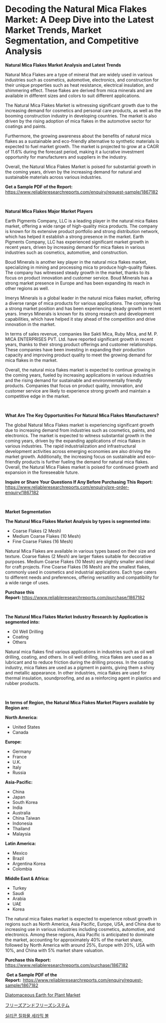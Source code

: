 <p><h1>Decoding the Natural Mica Flakes Market: A Deep Dive into the Latest Market Trends, Market Segmentation, and Competitive Analysis</h1></p><p><strong>Natural Mica Flakes Market Analysis and Latest Trends</strong></p>
<p><p>Natural Mica Flakes are a type of mineral that are widely used in various industries such as cosmetics, automotive, electronics, and construction for their unique properties such as heat resistance, electrical insulation, and shimmering effect. These flakes are derived from mica minerals and are available in different sizes and colors to suit different applications.</p><p>The Natural Mica Flakes Market is witnessing significant growth due to the increasing demand for cosmetics and personal care products, as well as the booming construction industry in developing countries. The market is also driven by the rising adoption of mica flakes in the automotive sector for coatings and paints.</p><p>Furthermore, the growing awareness about the benefits of natural mica flakes as a sustainable and eco-friendly alternative to synthetic materials is expected to fuel market growth. The market is projected to grow at a CAGR of 11.6% during the forecast period, making it a lucrative investment opportunity for manufacturers and suppliers in the industry.</p><p>Overall, the Natural Mica Flakes Market is poised for substantial growth in the coming years, driven by the increasing demand for natural and sustainable materials across various industries.</p></p>
<p><strong>Get a Sample PDF of the Report:&nbsp;</strong> <a href="https://www.reliableresearchreports.com/enquiry/request-sample/1867182">https://www.reliableresearchreports.com/enquiry/request-sample/1867182</a></p>
<p>&nbsp;</p>
<p><strong>Natural Mica Flakes Major Market Players</strong></p>
<p><p>Earth Pigments Company, LLC is a leading player in the natural mica flakes market, offering a wide range of high-quality mica products. The company is known for its extensive product portfolio and strong distribution network, which has helped it establish a strong presence in the market. Earth Pigments Company, LLC has experienced significant market growth in recent years, driven by increasing demand for mica flakes in various industries such as cosmetics, automotive, and construction.</p><p>Boud Minerals is another key player in the natural mica flakes market, specializing in mining and processing mica to produce high-quality flakes. The company has witnessed steady growth in the market, thanks to its focus on product innovation and customer service. Boud Minerals has a strong market presence in Europe and has been expanding its reach in other regions as well.</p><p>Imerys Minerals is a global leader in the natural mica flakes market, offering a diverse range of mica products for various applications. The company has a strong market position and has been experiencing steady growth in recent years. Imerys Minerals is known for its strong research and development capabilities, which have helped it stay ahead of the competition and drive innovation in the market.</p><p>In terms of sales revenue, companies like Sakti Mica, Ruby Mica, and M. P. MICA ENTERPRISES PVT. Ltd. have reported significant growth in recent years, thanks to their strong product offerings and customer relationships. These companies have been investing in expanding their production capacity and improving product quality to meet the growing demand for mica flakes in the market.</p><p>Overall, the natural mica flakes market is expected to continue growing in the coming years, fueled by increasing applications in various industries and the rising demand for sustainable and environmentally friendly products. Companies that focus on product quality, innovation, and customer service are likely to experience strong growth and maintain a competitive edge in the market.</p></p>
<p>&nbsp;</p>
<p><strong>What Are The Key Opportunities For Natural Mica Flakes Manufacturers?</strong></p>
<p><p>The global Natural Mica Flakes market is experiencing significant growth due to increasing demand from industries such as cosmetics, paints, and electronics. The market is expected to witness substantial growth in the coming years, driven by the expanding applications of mica flakes in various industries. The rapid industrialization and infrastructural development activities across emerging economies are also driving the market growth. Additionally, the increasing focus on sustainable and eco-friendly products is further fueling the demand for natural mica flakes. Overall, the Natural Mica Flakes market is poised for continued growth and expansion in the foreseeable future.</p></p>
<p><strong>Inquire or Share Your Questions If Any Before Purchasing This Report:</strong> <a href="https://www.reliableresearchreports.com/enquiry/pre-order-enquiry/1867182">https://www.reliableresearchreports.com/enquiry/pre-order-enquiry/1867182</a></p>
<p>&nbsp;</p>
<p><strong>Market Segmentation</strong></p>
<p><strong>The Natural Mica Flakes Market Analysis by types is segmented into:</strong></p>
<p><ul><li>Coarse Flakes (2 Mesh)</li><li>Medium Coarse Flakes (10 Mesh)</li><li>Fine Coarse Flakes (16 Mesh)</li></ul></p>
<p><p>Natural Mica Flakes are available in various types based on their size and texture. Coarse flakes (2 Mesh) are larger flakes suitable for decorative purposes. Medium Coarse Flakes (10 Mesh) are slightly smaller and ideal for craft projects. Fine Coarse Flakes (16 Mesh) are the smallest flakes, commonly used in cosmetics and industrial applications. Each type caters to different needs and preferences, offering versatility and compatibility for a wide range of uses.</p></p>
<p><strong>Purchase this Report:&nbsp;</strong><a href="https://www.reliableresearchreports.com/purchase/1867182">https://www.reliableresearchreports.com/purchase/1867182</a></p>
<p>&nbsp;</p>
<p><strong>The Natural Mica Flakes Market Industry Research by Application is segmented into:</strong></p>
<p><ul><li>Oil Well Drilling</li><li>Coating</li><li>Others</li></ul></p>
<p><p>Natural mica flakes find various applications in industries such as oil well drilling, coating, and others. In oil well drilling, mica flakes are used as a lubricant and to reduce friction during the drilling process. In the coating industry, mica flakes are used as a pigment in paints, giving them a shiny and metallic appearance. In other industries, mica flakes are used for thermal insulation, soundproofing, and as a reinforcing agent in plastics and rubber products.</p></p>
<p>&nbsp;</p>
<p><strong>In terms of Region, the Natural Mica Flakes Market Players available by Region are:</strong></p>
<p>
    <p> <strong> North America: </strong>
        <ul>
            <li>United States</li>
            <li>Canada</li>
        </ul>
        </p> 
    <p> <strong> Europe: </strong>
        <ul>
            <li>Germany</li>
            <li>France</li>
            <li>U.K.</li>
            <li>Italy</li>
            <li>Russia</li>
        </ul>
        </p> 
    <p> <strong> Asia-Pacific: </strong>
        <ul>
            <li>China</li>
            <li>Japan</li>
            <li>South Korea</li>
            <li>India</li>
            <li>Australia</li>
            <li>China Taiwan</li>
            <li>Indonesia</li>
            <li>Thailand</li>
            <li>Malaysia</li>
        </ul>
        </p> 
    <p> <strong> Latin America: </strong>
        <ul>
            <li>Mexico</li>
            <li>Brazil</li>
            <li>Argentina Korea</li>
            <li>Colombia</li>
        </ul>
        </p> 
    <p> <strong> Middle East & Africa: </strong>
        <ul>
            <li>Turkey</li>
            <li>Saudi</li>
            <li>Arabia</li>
            <li>UAE</li>
            <li>Korea</li>
        </ul>
    </p>
    </p>
<p><p>The natural mica flakes market is expected to experience robust growth in regions such as North America, Asia Pacific, Europe, USA, and China due to increasing use in various industries including cosmetics, automotive, and electronics. Among these regions, Asia Pacific is anticipated to dominate the market, accounting for approximately 40% of the market share, followed by North America with around 25%, Europe with 20%, USA with 10%, and China with 5% market share valuation.</p></p>
<p><strong>Purchase this Report: </strong><a href="https://www.reliableresearchreports.com/purchase/1867182">https://www.reliableresearchreports.com/purchase/1867182</a></p>
<p>&nbsp;<strong>Get a Sample PDF of the Report:&nbsp;&nbsp;</strong><a href="https://www.reliableresearchreports.com/enquiry/request-sample/1867182">https://www.reliableresearchreports.com/enquiry/request-sample/1867182</a></p>
<p><strong></strong></p>
<p><p><a href="https://github.com/JameTravis/Market-Research-Report-List-4/blob/main/diatomaceous-earth-for-plant-market.md">Diatomaceous Earth for Plant Market</a></p><p><a href="https://github.com/mohamedbakry57/Market-Research-Report-List-2/blob/main/5282286194110.md">フリーズアンドフリーズシステム</a></p><p><a href="https://github.com/laholand/Market-Research-Report-List-2/blob/main/1425886193804.md">실리콘 질화물 세라믹 볼</a></p></p>